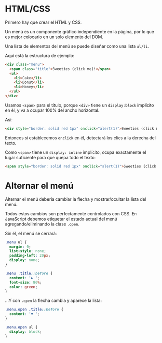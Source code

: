 
# HTML/CSS
Primero hay que crear el HTML y CSS.

Un menú es un componente gráfico independiente en la página, por lo que es mejor colocarlo en un solo elemento del DOM.

Una lista de elementos del menú se puede diseñar como una lista `ul/li`.

Aquí está la estructura de ejemplo:

```html
<div class="menu">
  <span class="title">Sweeties (click me)!</span>
  <ul>
    <li>Cake</li>
    <li>Donut</li>
    <li>Honey</li>
  </ul>
</div>
```

Usamos `<span>` para el título, porque `<div>` tiene un `display:block` implícito en él, y va a ocupar 100% del ancho horizontal.

Así:

```html autorun height=50
<div style="border: solid red 1px" onclick="alert(1)">Sweeties (click me)!</div>
```

Entonces si establecemos `onclick` en él, detectará los clics a la derecha del texto.

Como `<span>` tiene un `display: inline` implícito, ocupa exactamente el lugar suficiente para que quepa todo el texto:

```html autorun height=50
<span style="border: solid red 1px" onclick="alert(1)">Sweeties (click me)!</span>
```

# Alternar el menú

Alternar el menú debería cambiar la flecha y mostrar/ocultar la lista del menú.

Todos estos cambios son perfectamente controlados con CSS. En JavaScript debemos etiquetar el estado actual del menú agregando/eliminando la clase `.open`.

Sin él, el menú se cerrará:

```css
.menu ul {
  margin: 0;
  list-style: none;
  padding-left: 20px;
  display: none;
}

.menu .title::before {
  content: '▶ ';
  font-size: 80%;
  color: green;
}
```

...Y con `.open` la flecha cambia y aparece la lista:

```css
.menu.open .title::before {
  content: '▼ ';
}

.menu.open ul {
  display: block;
}
```
